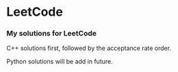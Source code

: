 LeetCode
========

### My solutions for LeetCode

C++ solutions first, followed by the acceptance rate order.

Python solutions will be add in future.
